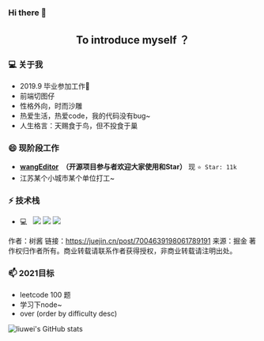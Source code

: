 ### Hi there 👋
<h2 align="center">To introduce myself ？ </h2>

### 💻  关于我
* 2019.9 毕业参加工作🌱
* 前端切图仔
* 性格外向，时而沙雕
* 热爱生活，热爱code，我的代码没有bug~
* 人生格言：天赐食于鸟，但不投食于巢

### 😄 现阶段工作
* **[wangEditor](https://github.com/wangeditor-team/wangEditor) &nbsp;（开源项目参与者欢迎大家使用和Star）** 现 `⭐️ Star: 11k`
* 江苏某个小城市某个单位打工~

### ⚡ 技术栈
 * 💻 &nbsp; ![](https://img.shields.io/badge/-JavaScript-e5cd0c?style=flat-square&logo=JavaScript&labelColor=f7df1e&logoColor=000)
![](https://img.shields.io/badge/-Vue.js-29beb0?style=flat-square&logo=vue.js&labelColor=ffffff&color=4FC08D)
![](https://img.shields.io/badge/-React-29beb0?style=flat-square&logo=React&labelColor=ffffff&color=61DAFB)

作者：树酱
链接：https://juejin.cn/post/7004639198061789191
来源：掘金
著作权归作者所有。商业转载请联系作者获得授权，非商业转载请注明出处。
 
###  📫 2021目标
* leetcode 100 题
* 学习下node~
* over (order by difficulty desc)

![liuwei's GitHub stats](https://github-readme-stats.vercel.app/api?username=q378532364)



<!--
Here are some ideas to get you started:
- 🔭 I’m currently working on ...
- 🌱 I’m currently learning ...
- 👯 I’m looking to collaborate on ...
- 🤔 I’m looking for help with ...
- 💬 Ask me about ...
- 📫 How to reach me: ...
- 😄 Pronouns: ...
- ⚡ Fun fact: ...
-->
